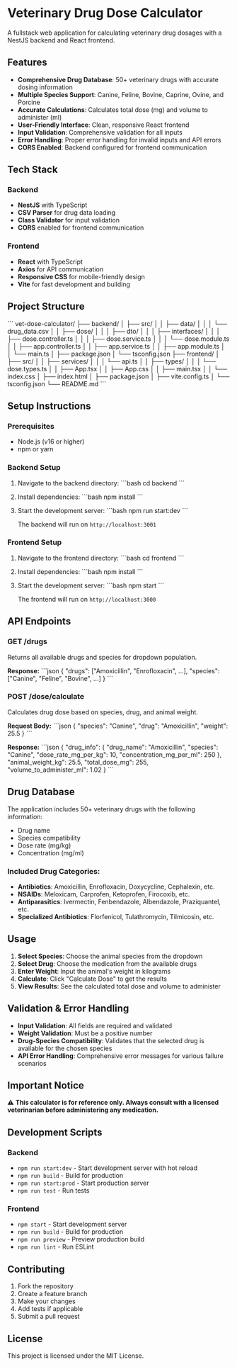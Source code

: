 # Veterinary Drug Dose Calculator

A fullstack web application for calculating veterinary drug dosages with a NestJS backend and React frontend.

## Features

- **Comprehensive Drug Database**: 50+ veterinary drugs with accurate dosing information
- **Multiple Species Support**: Canine, Feline, Bovine, Caprine, Ovine, and Porcine
- **Accurate Calculations**: Calculates total dose (mg) and volume to administer (ml)
- **User-Friendly Interface**: Clean, responsive React frontend
- **Input Validation**: Comprehensive validation for all inputs
- **Error Handling**: Proper error handling for invalid inputs and API errors
- **CORS Enabled**: Backend configured for frontend communication

## Tech Stack

### Backend
- **NestJS** with TypeScript
- **CSV Parser** for drug data loading
- **Class Validator** for input validation
- **CORS** enabled for frontend communication

### Frontend
- **React** with TypeScript
- **Axios** for API communication
- **Responsive CSS** for mobile-friendly design
- **Vite** for fast development and building

## Project Structure

\`\`\`
vet-dose-calculator/
├── backend/
│   ├── src/
│   │   ├── data/
│   │   │   └── drug_data.csv
│   │   ├── dose/
│   │   │   ├── dto/
│   │   │   ├── interfaces/
│   │   │   ├── dose.controller.ts
│   │   │   ├── dose.service.ts
│   │   │   └── dose.module.ts
│   │   ├── app.controller.ts
│   │   ├── app.service.ts
│   │   ├── app.module.ts
│   │   └── main.ts
│   ├── package.json
│   └── tsconfig.json
├── frontend/
│   ├── src/
│   │   ├── services/
│   │   │   └── api.ts
│   │   ├── types/
│   │   │   └── dose.types.ts
│   │   ├── App.tsx
│   │   ├── App.css
│   │   ├── main.tsx
│   │   └── index.css
│   ├── index.html
│   ├── package.json
│   ├── vite.config.ts
│   └── tsconfig.json
└── README.md
\`\`\`

## Setup Instructions

### Prerequisites
- Node.js (v16 or higher)
- npm or yarn

### Backend Setup

1. Navigate to the backend directory:
   \`\`\`bash
   cd backend
   \`\`\`

2. Install dependencies:
   \`\`\`bash
   npm install
   \`\`\`

3. Start the development server:
   \`\`\`bash
   npm run start:dev
   \`\`\`

   The backend will run on `http://localhost:3001`

### Frontend Setup

1. Navigate to the frontend directory:
   \`\`\`bash
   cd frontend
   \`\`\`

2. Install dependencies:
   \`\`\`bash
   npm install
   \`\`\`

3. Start the development server:
   \`\`\`bash
   npm start
   \`\`\`

   The frontend will run on `http://localhost:3000`

## API Endpoints

### GET /drugs
Returns all available drugs and species for dropdown population.

**Response:**
\`\`\`json
{
  "drugs": ["Amoxicillin", "Enrofloxacin", ...],
  "species": ["Canine", "Feline", "Bovine", ...]
}
\`\`\`

### POST /dose/calculate
Calculates drug dose based on species, drug, and animal weight.

**Request Body:**
\`\`\`json
{
  "species": "Canine",
  "drug": "Amoxicillin",
  "weight": 25.5
}
\`\`\`

**Response:**
\`\`\`json
{
  "drug_info": {
    "drug_name": "Amoxicillin",
    "species": "Canine",
    "dose_rate_mg_per_kg": 10,
    "concentration_mg_per_ml": 250
  },
  "animal_weight_kg": 25.5,
  "total_dose_mg": 255,
  "volume_to_administer_ml": 1.02
}
\`\`\`

## Drug Database

The application includes 50+ veterinary drugs with the following information:
- Drug name
- Species compatibility
- Dose rate (mg/kg)
- Concentration (mg/ml)

### Included Drug Categories:
- **Antibiotics**: Amoxicillin, Enrofloxacin, Doxycycline, Cephalexin, etc.
- **NSAIDs**: Meloxicam, Carprofen, Ketoprofen, Firocoxib, etc.
- **Antiparasitics**: Ivermectin, Fenbendazole, Albendazole, Praziquantel, etc.
- **Specialized Antibiotics**: Florfenicol, Tulathromycin, Tilmicosin, etc.

## Usage

1. **Select Species**: Choose the animal species from the dropdown
2. **Select Drug**: Choose the medication from the available drugs
3. **Enter Weight**: Input the animal's weight in kilograms
4. **Calculate**: Click "Calculate Dose" to get the results
5. **View Results**: See the calculated total dose and volume to administer

## Validation & Error Handling

- **Input Validation**: All fields are required and validated
- **Weight Validation**: Must be a positive number
- **Drug-Species Compatibility**: Validates that the selected drug is available for the chosen species
- **API Error Handling**: Comprehensive error messages for various failure scenarios

## Important Notice

⚠️ **This calculator is for reference only. Always consult with a licensed veterinarian before administering any medication.**

## Development Scripts

### Backend
- `npm run start:dev` - Start development server with hot reload
- `npm run build` - Build for production
- `npm run start:prod` - Start production server
- `npm run test` - Run tests

### Frontend
- `npm start` - Start development server
- `npm run build` - Build for production
- `npm run preview` - Preview production build
- `npm run lint` - Run ESLint

## Contributing

1. Fork the repository
2. Create a feature branch
3. Make your changes
4. Add tests if applicable
5. Submit a pull request

## License

This project is licensed under the MIT License.
